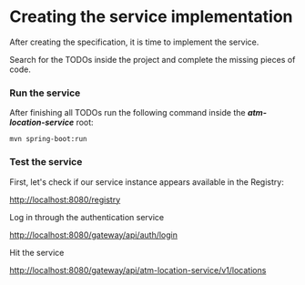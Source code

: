 # Creating the service implementation

After creating the specification, it is time to implement the service.

Search for the TODOs inside the project and complete the missing pieces of code.

### Run the service

After finishing all TODOs run the following command inside the ***atm-location-service*** root:

	mvn spring-boot:run

### Test the service

First, let's check if our service instance appears available in the Registry:

[http://localhost:8080/registry](http://localhost:8080/registry)

Log in through the authentication service

[http://localhost:8080/gateway/api/auth/login](http://localhost:8080/gateway/api/auth/login)

Hit the service

[http://localhost:8080/gateway/api/atm-location-service/v1/locations](http://localhost:8080/gateway/api/atm-location-service/v1/locations)

